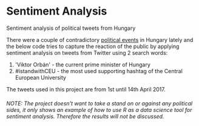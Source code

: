 # Sentiment Analysis
Sentiment analysis of political tweets from Hungary

There were a couple of contradictory [political events](http://www.france24.com/en/20170410-hungary-president-signs-law-threatening-soros-university) in Hungary lately and the below code tries to capture the reaction of the public by applying sentiment analysis on tweets from Twitter using 2 search words:  

1. 'Viktor Orbán' - the current prime minister of Hungary
2. \#istandwithCEU - the most used supporting hashtag of the Central European University

The tweets used in this project are from 1st until 14th April 2017.

###### *NOTE: The project doesn't want to take a stand on or against any political sides, it only shows an example of how to use R as a data science tool for sentiment analysis. Therefore the results will not be discussed.*
